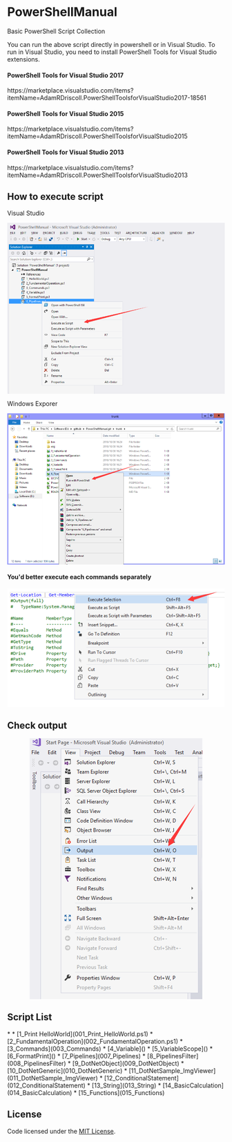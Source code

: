 # PowerShellManual
<p>Basic PowerShell Script Collection</p>

<p>You can run the above script directly in powershell or in Visual Studio. To run in Visual Studio, you need to install PowerShell Tools for Visual Studio extensions.</p>

<h4>PowerShell Tools for Visual Studio 2017</h4>
<p>https://marketplace.visualstudio.com/items?itemName=AdamRDriscoll.PowerShellToolsforVisualStudio2017-18561</p>
<h4>PowerShell Tools for Visual Studio 2015</h4>
<p>https://marketplace.visualstudio.com/items?itemName=AdamRDriscoll.PowerShellToolsforVisualStudio2015</p>
<h4>PowerShell Tools for Visual Studio 2013</h4>
<p>https://marketplace.visualstudio.com/items?itemName=AdamRDriscoll.PowerShellToolsforVisualStudio2013</p>

<h2>How to execute script</h2>
<p>Visual Studio</p>
<p align="center">
 <img align="center" alt="In Visual Studio" 
      src="https://github.com/zhaotianff/PowerShellManual/blob/master/doc/in%20visual%20studio.png" />
</p>
<p>Windows Exporer</p>
<p align="center">
 <img align="center" alt="In Windows Explorer"          src="https://github.com/zhaotianff/PowerShellManual/blob/master/doc/in%20window%20explorer.png" />
</p>
<h4>You'd better execute each commands separately</h4>
<p align="center">
 <img align="center" alt="Execute Selection"          src="https://github.com/zhaotianff/PowerShellManual/blob/master/doc/execute%20selection.png" />
</p>
<h2>Check output</h2>
<p align="center">
 <img align="center" alt="Show Output Window" 
      src="https://github.com/zhaotianff/PowerShellManual/blob/master/doc/show%20output%20window.png" />
</p>
<h2>Script List</h2>
* 
  *  [1_Print HelloWorld](001_Print_HelloWorld.ps1)
  *  [2_FundamentalOperation](002_FundamentalOperation.ps1)
  *  [3_Commands](003_Commands)
  *  [4_Variable]()
  *  [5_VariableScope]()
  *  [6_FormatPrint]()
  *  [7_Pipelines](007_Pipelines)
  *  [8_PipelinesFilter](008_PipelinesFilter)
  *  [9_DotNetObject](009_DotNetObject)
  *  [10_DotNetGeneric](010_DotNetGeneric)
  *  [11_DotNetSample_ImgViewer](011_DotNetSample_ImgViewer)
  *  [12_ConditionalStatement](012_ConditionalStatement)
  *  [13_String](013_String)
  *  [14_BasicCalculation](014_BasicCalculation)
  *  [15_Functions](015_Functions)


## License

Code licensed under the [MIT License](LICENSE).




